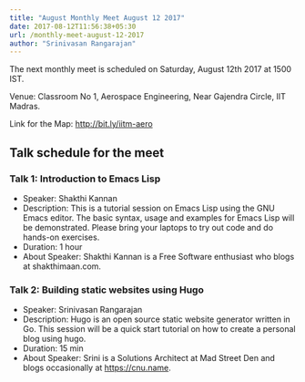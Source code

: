 ```yaml
---
title: "August Monthly Meet August 12 2017"
date: 2017-08-12T11:56:38+05:30
url: /monthly-meet-august-12-2017
author: "Srinivasan Rangarajan"
---
```


The next monthly meet is scheduled on Saturday, August 12th 2017 at 1500 IST.

Venue: Classroom No 1,
       Aerospace Engineering,
       Near Gajendra Circle,
       IIT Madras.

Link for the Map: http://bit.ly/iitm-aero


## Talk schedule for the meet


### Talk 1: Introduction to Emacs Lisp

* Speaker: Shakthi Kannan
* Description: This is a tutorial session on Emacs Lisp using the GNU
Emacs editor. The basic syntax, usage and examples for Emacs Lisp will
be demonstrated. Please bring your laptops to try out code and do
hands-on exercises.
* Duration: 1 hour
* About Speaker: Shakthi Kannan is a Free Software enthusiast who blogs
at shakthimaan.com.

### Talk 2: Building static websites using Hugo

* Speaker: Srinivasan Rangarajan
* Description: Hugo is an open source static website generator written
in Go. This session will be a quick start tutorial on how to create
a personal blog using hugo.
* Duration: 15 min
* About Speaker: Srini is a Solutions Architect at Mad Street Den
and blogs occasionally at https://cnu.name.

